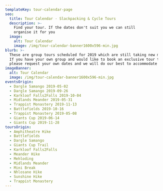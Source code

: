 ```yaml
---
templateKey: tour-calendar-page
seo:
  title: Tour Calendar · Slackpacking & Cycle Tours
  description: >-
    Find your tour. If the dates don't suit you we can still 
    organise it for you
  image:
    alt: Tour Calendar
    image: /img/tour-calendar-banner1600x596-min.jpg
blurb: >-
  These are group tours scheduled for 2019 which are still taking new members.
  If you have your own group and would like to book an exclusive tour then
  please request your own dates and we will do our best to accommodate you.
imageBanner:
  alt: Tour Calendar
  image: /img/tour-calendar-banner1600x596-min.jpg
eventsOrigin:
  - Dargle Samango 2019-05-02
  - Dargle Samango 2019-09-26
  - Karkloof Falls2Falls 2019-10-04
  - Midlands Meander 2019-05-31
  - Trappist Monastery 2019-11-13
  - Battlefields 2019-10-16
  - Trappist Monastery 2019-05-08
  - Giants Cup 2019-06-14
  - Giants Cup 2019-11-28
toursOrigin:
  - Amphitheatre Hike
  - Battlefields
  - Dargle Samango
  - Giants Cup Trail
  - Karkloof Falls2Falls
  - Meander Hike
  - Mehloding
  - Midlands Meander
  - Mini Break
  - Nhlosane Hike
  - Sunshine Hike
  - Trappist Monastery
---
```

